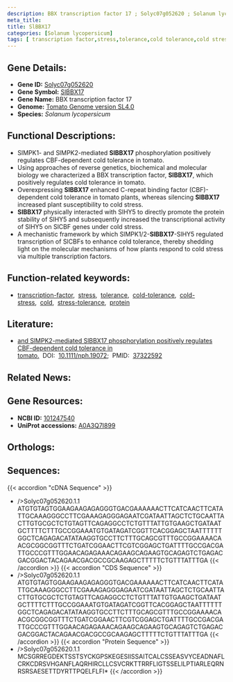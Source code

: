 ```yaml
---
description: BBX transcription factor 17 ; Solyc07g052620 ; Solanum lycopersicum
meta_title:
title: SlBBX17
categories: [Solanum lycopersicum]
tags: [ transcription factor,stress,tolerance,cold tolerance,cold stress,cold,stress tolerance,protein ]
---
```


## Gene Details:
- **Gene ID:**	[Solyc07g052620](https://solgenomics.net/locus/Solyc07g052620/view)
- **Gene Symbol:** <u>SlBBX17</u>
- **Gene Name:** BBX transcription factor 17
- **Genome:** [Tomato Genome version SL4.0](https://solgenomics.net/organism/solanum_lycopersicum/genome)
- **Species:** *Solanum lycopersicum*

## Functional Descriptions:
   - SlMPK1- and SlMPK2-mediated **SlBBX17** phosphorylation positively regulates CBF-dependent cold tolerance in tomato.
   - Using approaches of reverse genetics, biochemical and molecular biology we characterized a BBX transcription factor, **SlBBX17**, which positively regulates cold tolerance in tomato.
   - Overexpressing **SlBBX17** enhanced C-repeat binding factor (CBF)-dependent cold tolerance in tomato plants, whereas silencing **SlBBX17** increased plant susceptibility to cold stress.
   - **SlBBX17** physically interacted with SlHY5 to directly promote the protein stability of SlHY5 and subsequently increased the transcriptional activity of SlHY5 on SlCBF genes under cold stress.
   - A mechanistic framework by which SlMPK1/2-**SlBBX17**-SlHY5 regulated transcription of SlCBFs to enhance cold tolerance, thereby shedding light on the molecular mechanisms of how plants respond to cold stress via multiple transcription factors.

## Function-related keywords:
   - [transcription-factor](/tags/transcription-factor/),&nbsp;&nbsp;[stress](/tags/stress/),&nbsp;&nbsp;[tolerance](/tags/tolerance/),&nbsp;&nbsp;[cold-tolerance](/tags/cold-tolerance/),&nbsp;&nbsp;[cold-stress](/tags/cold-stress/),&nbsp;&nbsp;[cold](/tags/cold/),&nbsp;&nbsp;[stress-tolerance](/tags/stress-tolerance/),&nbsp;&nbsp;[protein](/tags/protein/)

## Literature:
   - [and SlMPK2-mediated SlBBX17 phosphorylation positively regulates CBF-dependent cold tolerance in tomato.](https://doi.org/10.1111/nph.19072)&nbsp;&nbsp;DOI:&nbsp;&nbsp;[10.1111/nph.19072](https://doi.org/10.1111/nph.19072);&nbsp;&nbsp;PMID:&nbsp;&nbsp;[37322592](https://pubmed.ncbi.nlm.nih.gov/37322592/)

## Related News:

## Gene Resources:
- **NCBI ID:**  [101247540](https://www.ncbi.nlm.nih.gov/gene/?term=101247540)
- **UniProt accessions:**  [A0A3Q7I899](https://www.uniprot.org/uniprotkb/A0A3Q7I899/entry)

## Orthologs:

## Sequences:
{{< accordion "cDNA Sequence" >}}
- />Solyc07g052620.1.1<br>
ATGTGTAGTGGAAGAAGAGAGGGTGACGAAAAAACTTCATCAACTTCATATTGCAAAGGGCCTTCGAAAGAGGGAGAATCGATAATTAGCTCTGCAATTACTTGTGCGCTCTGTAGTTCAGAGGCCTCTGTTTATTGTGAAGCTGATAATGCTTTTCTTTGCCGGAAATGTGATAGATCGGTTCACGGAGCTAATTTTTTGGCTCAGAGACATATAAGGTGCCTTCTTTGCAGCGTTTGCCGGAAAACAACGCGGCGGTTTCTGATCGGAACTTCGTCGGAGCTGATTTTGCCGACGATTGCCCGTTTGGAACAGAGAAACAGAAGCAGAAGTGCAGAGTCTGAGACGACGGACTACAGAACGACGCCGCAAGAGCTTTTTCTGTTTATTTGA
{{< /accordion >}}
{{< accordion "CDS Sequence" >}}
- />Solyc07g052620.1.1<br>
ATGTGTAGTGGAAGAAGAGAGGGTGACGAAAAAACTTCATCAACTTCATATTGCAAAGGGCCTTCGAAAGAGGGAGAATCGATAATTAGCTCTGCAATTACTTGTGCGCTCTGTAGTTCAGAGGCCTCTGTTTATTGTGAAGCTGATAATGCTTTTCTTTGCCGGAAATGTGATAGATCGGTTCACGGAGCTAATTTTTTGGCTCAGAGACATATAAGGTGCCTTCTTTGCAGCGTTTGCCGGAAAACAACGCGGCGGTTTCTGATCGGAACTTCGTCGGAGCTGATTTTGCCGACGATTGCCCGTTTGGAACAGAGAAACAGAAGCAGAAGTGCAGAGTCTGAGACGACGGACTACAGAACGACGCCGCAAGAGCTTTTTCTGTTTATTTGA
{{< /accordion >}}
{{< accordion "Protein Sequence" >}}
- />Solyc07g052620.1.1<br>
MCSGRREGDEKTSSTSYCKGPSKEGESIISSAITCALCSSEASVYCEADNAFLCRKCDRSVHGANFLAQRHIRCLLCSVCRKTTRRFLIGTSSELILPTIARLEQRNRSRSAESETTDYRTTPQELFLFI*
{{< /accordion >}}

